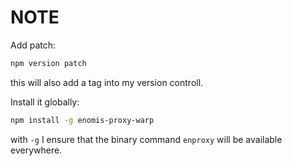 NOTE
====

Add patch:

```bash
npm version patch
```

this will also add a tag into my version controll.

Install it globally:

```bash
npm install -g enomis-proxy-warp 
```

with `-g` I ensure that the binary command `enproxy` will be available everywhere.